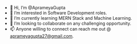 - 👋 Hi, I’m @AprameyaGupta
- 👀 I’m interested in Software Development roles.
- 🌱 I’m currently learning MERN Stack and Machine Learning.
- 💞️ I’m looking to collaborate on any challenging opportunity.
- 📫 Anyone willing to connect can reach me out @ aprameyagupta27@gmail.com.

<!---
AprameyaGupta/AprameyaGupta is a ✨ special ✨ repository because its `README.md` (this file) appears on your GitHub profile.
You can click the Preview link to take a look at your changes.
--->
